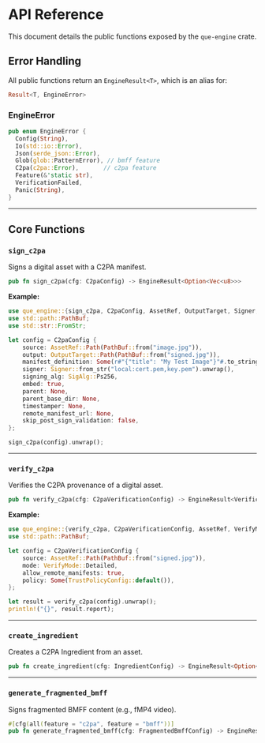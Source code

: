 # API Reference

This document details the public functions exposed by the `que-engine` crate.

## Error Handling

All public functions return an `EngineResult<T>`, which is an alias for:
```rust
Result<T, EngineError>
```

### EngineError
```rust
pub enum EngineError {
  Config(String),
  Io(std::io::Error),
  Json(serde_json::Error),
  Glob(glob::PatternError), // bmff feature
  C2pa(c2pa::Error),       // c2pa feature
  Feature(&'static str),
  VerificationFailed,
  Panic(String),
}
```

---

## Core Functions

### `sign_c2pa`
Signs a digital asset with a C2PA manifest.

```rust
pub fn sign_c2pa(cfg: C2paConfig) -> EngineResult<Option<Vec<u8>>>
```

**Example:**
```rust
use que_engine::{sign_c2pa, C2paConfig, AssetRef, OutputTarget, Signer, SigAlg};
use std::path::PathBuf;
use std::str::FromStr;

let config = C2paConfig {
    source: AssetRef::Path(PathBuf::from("image.jpg")),
    output: OutputTarget::Path(PathBuf::from("signed.jpg")),
    manifest_definition: Some(r#"{"title": "My Test Image"}"#.to_string()),
    signer: Signer::from_str("local:cert.pem,key.pem").unwrap(),
    signing_alg: SigAlg::Ps256,
    embed: true,
    parent: None,
    parent_base_dir: None,
    timestamper: None,
    remote_manifest_url: None,
    skip_post_sign_validation: false,
};

sign_c2pa(config).unwrap();
```

---

### `verify_c2pa`
Verifies the C2PA provenance of a digital asset.

```rust
pub fn verify_c2pa(cfg: C2paVerificationConfig) -> EngineResult<VerificationResult>
```

**Example:**
```rust
use que_engine::{verify_c2pa, C2paVerificationConfig, AssetRef, VerifyMode, TrustPolicyConfig};
use std::path::PathBuf;

let config = C2paVerificationConfig {
    source: AssetRef::Path(PathBuf::from("signed.jpg")),
    mode: VerifyMode::Detailed,
    allow_remote_manifests: true,
    policy: Some(TrustPolicyConfig::default()),
};

let result = verify_c2pa(config).unwrap();
println!("{}", result.report);
```

---

### `create_ingredient`
Creates a C2PA Ingredient from an asset.

```rust
pub fn create_ingredient(cfg: IngredientConfig) -> EngineResult<Option<Vec<u8>>>
```

---

### `generate_fragmented_bmff`
Signs fragmented BMFF content (e.g., fMP4 video).

```rust
#[cfg(all(feature = "c2pa", feature = "bmff"))]
pub fn generate_fragmented_bmff(cfg: FragmentedBmffConfig) -> EngineResult<()>
```